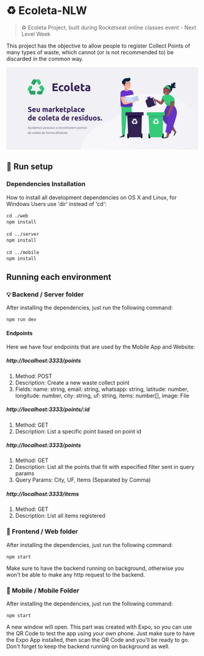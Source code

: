 # ♻️ Ecoleta-NLW
> ♻️ Ecoleta Project, built during Rocketseat online classes event - Next Level Week

This project has the objective to allow people to register Collect Points of many types of waste, which cannot (or is not recommended to) be discarded in the common way.

![](banner.png)

## :wrench: Run setup

### Dependencies Installation 

How to install all development dependencies on OS X and Linux, for Windows Users use 'dir' instead of 'cd':
```
cd ./web
npm install

cd ../server
npm install

cd ../mobile
npm install
```

## Running each environment

### :bulb: Backend / Server folder

After installing the dependencies, just run the following command:

```
npm run dev
```

#### Endpoints

Here we have four endpoints that are used by the Mobile App and Website:

##### http:<span></span>//localhost:3333/points

1. Method: POST
2. Description: Create a new waste collect point
3. Fields: name: string, email: string, whatsapp: string, latitude: number, longitude: number, city: string, uf: string, items: number[], image: File

##### http:<span></span>//localhost:3333/points/:id

1. Method: GET
2. Description: List a specific point based on point id

##### http:<span></span>//localhost:3333/points

1. Method: GET
2. Description: List all the points that fit with especified filter sent in query params
3. Query Params: City, UF, Items (Separated by Comma)

##### http:<span></span>//localhost:3333/items

1. Method: GET
2. Description: List all items registered


### :art: Frontend / Web folder

After installing the dependencies, just run the following command:
```
npm start
```

Make sure to have the backend running on background, otherwise you won't be able to make any http request to the backend.

### 📱 Mobile / Mobile Folder

After installing the dependencies, just run the following command:
```
npm start
```

A new window will open. This part was created with Expo, so you can use the QR Code to test the app using your own phone. Just make sure to have the Expo App installed, then scan the QR Code and you'll be ready to go. Don't forget to keep the backend running on background as well.
